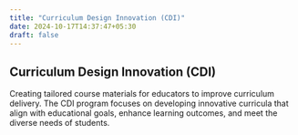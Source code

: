 ```yaml
---
title: "Curriculum Design Innovation (CDI)"
date: 2024-10-17T14:37:47+05:30
draft: false
---
```


## Curriculum Design Innovation (CDI)

Creating tailored course materials for educators to improve curriculum delivery. The CDI program focuses on developing innovative curricula that align with educational goals, enhance learning outcomes, and meet the diverse needs of students.
